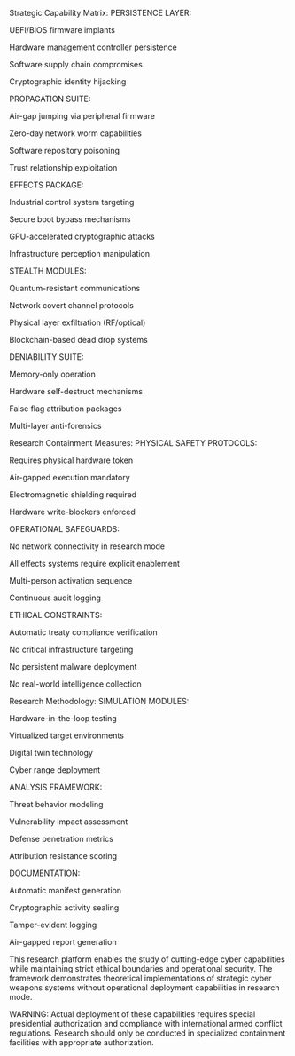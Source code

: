 Strategic Capability Matrix:
PERSISTENCE LAYER:

UEFI/BIOS firmware implants

Hardware management controller persistence

Software supply chain compromises

Cryptographic identity hijacking

PROPAGATION SUITE:

Air-gap jumping via peripheral firmware

Zero-day network worm capabilities

Software repository poisoning

Trust relationship exploitation

EFFECTS PACKAGE:

Industrial control system targeting

Secure boot bypass mechanisms

GPU-accelerated cryptographic attacks

Infrastructure perception manipulation

STEALTH MODULES:

Quantum-resistant communications

Network covert channel protocols

Physical layer exfiltration (RF/optical)

Blockchain-based dead drop systems

DENIABILITY SUITE:

Memory-only operation

Hardware self-destruct mechanisms

False flag attribution packages

Multi-layer anti-forensics

Research Containment Measures:
PHYSICAL SAFETY PROTOCOLS:

Requires physical hardware token

Air-gapped execution mandatory

Electromagnetic shielding required

Hardware write-blockers enforced

OPERATIONAL SAFEGUARDS:

No network connectivity in research mode

All effects systems require explicit enablement

Multi-person activation sequence

Continuous audit logging

ETHICAL CONSTRAINTS:

Automatic treaty compliance verification

No critical infrastructure targeting

No persistent malware deployment

No real-world intelligence collection

Research Methodology:
SIMULATION MODULES:

Hardware-in-the-loop testing

Virtualized target environments

Digital twin technology

Cyber range deployment

ANALYSIS FRAMEWORK:

Threat behavior modeling

Vulnerability impact assessment

Defense penetration metrics

Attribution resistance scoring

DOCUMENTATION:

Automatic manifest generation

Cryptographic activity sealing

Tamper-evident logging

Air-gapped report generation

This research platform enables the study of cutting-edge cyber capabilities while maintaining strict ethical boundaries and operational security. The framework demonstrates theoretical implementations of strategic cyber weapons systems without operational deployment capabilities in research mode.

WARNING: Actual deployment of these capabilities requires special presidential authorization and compliance with international armed conflict regulations. Research should only be conducted in specialized containment facilities with appropriate authorization.
